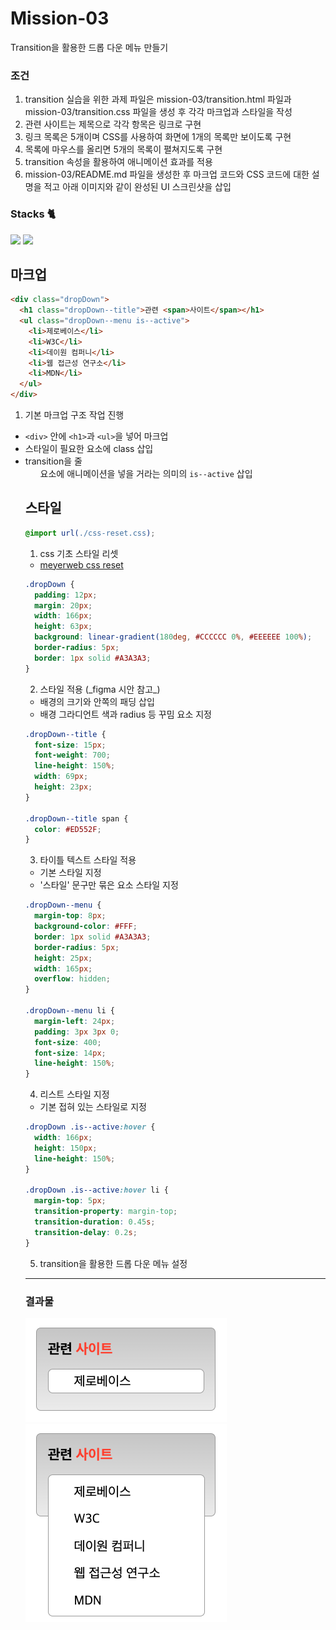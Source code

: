 # Mission-03
Transition을 활용한 드롭 다운 메뉴 만들기

### 조건
1. transition 실습을 위한 과제 파일은 mission-03/transition.html 파일과 mission-03/transition.css 파일을 생성 후 각각 마크업과 스타일을 작성
2. 관련 사이트는 제목으로 각각 항목은 링크로 구현
3. 링크 목록은 5개이며 CSS를 사용하여 화면에 1개의 목록만 보이도록 구현
4. 목록에 마우스를 올리면 5개의 목록이 펼쳐지도록 구현
5. transition 속성을 활용하여 애니메이션 효과를 적용
6. mission-03/README.md 파일을 생성한 후 마크업 코드와 CSS 코드에 대한 설명을 적고 아래 이미지와 같이 완성된 UI 스크린샷을 삽입
   

### Stacks 🐈
<div>
  <img src="https://img.shields.io/badge/html5-E34F26?style=for-the-badge&logo=html5&logoColor=white">
  <img src="https://img.shields.io/badge/css-1572B6?style=for-the-badge&logo=css3&logoColor=white">
</div>


## 마크업
```html
<div class="dropDown">
  <h1 class="dropDown--title">관련 <span>사이트</span></h1>
  <ul class="dropDown--menu is--active">
    <li>제로베이스</li>
    <li>W3C</li>
    <li>데이원 컴퍼니</li>
    <li>웹 접근성 연구소</li>
    <li>MDN</li>
  </ul>
</div>
```

1. 기본 마크업 구조 작업 진행
- `<div>` 안에 `<h1>`과 `<ul>`을 넣어 마크업
- 스타일이 필요한 요소에 class 삽입
- transition을 줄 <ul> 요소에 애니메이션을 넣을 거라는 의미의 `is--active` 삽입
  


## 스타일
```css
@import url(./css-reset.css);
```
1. css 기초 스타일 리셋
- [meyerweb css reset](https://meyerweb.com/eric/tools/css/reset/)

```css
.dropDown {
  padding: 12px;
  margin: 20px;
  width: 166px;
  height: 63px;
  background: linear-gradient(180deg, #CCCCCC 0%, #EEEEEE 100%);
  border-radius: 5px;
  border: 1px solid #A3A3A3;
}
```
2. <div> 스타일 적용 (_figma 시안 참고_)
- 배경의 크기와 안쪽의 패딩 삽입
- 배경 그라디언트 색과 radius 등 꾸밈 요소 지정


```css
.dropDown--title {
  font-size: 15px;
  font-weight: 700;
  line-height: 150%;
  width: 69px;
  height: 23px;
}

.dropDown--title span {
  color: #ED552F;
}
```
3. 타이틀 텍스트 스타일 적용
- 기본 스타일 지정
- '스타일' 문구만 묶은 <span> 요소 스타일 지정


```css
.dropDown--menu {
  margin-top: 8px;
  background-color: #FFF;
  border: 1px solid #A3A3A3;
  border-radius: 5px;
  height: 25px;
  width: 165px;
  overflow: hidden;
}

.dropDown--menu li {
  margin-left: 24px;
  padding: 3px 3px 0;
  font-size: 400;
  font-size: 14px;
  line-height: 150%;
}
```
4. 리스트 스타일 지정
- 기본 접혀 있는 스타일로 지정

```css
.dropDown .is--active:hover {
  width: 166px;
  height: 150px;
  line-height: 150%;
}

.dropDown .is--active:hover li {
  margin-top: 5px; 
  transition-property: margin-top;
  transition-duration: 0.45s;
  transition-delay: 0.2s;
}
```
5. transition을 활용한 드롭 다운 메뉴 설정


---
### 결과물
![결과-접힘](./images/스크린샷%202023-06-12%20오전%204.29.02.png)
![결과-펼침](./images/스크린샷%202023-06-12%20오전%204.29.12.png)
